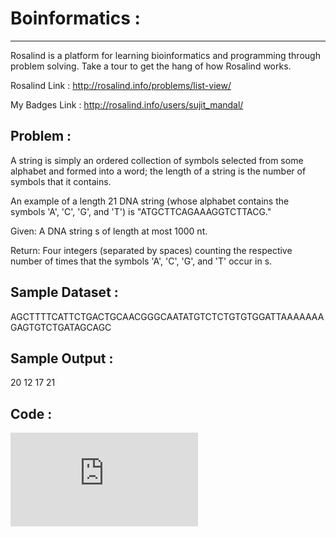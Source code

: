 # Boinformatics :
-----------------
 Rosalind is a platform for learning bioinformatics and programming through problem solving. Take a tour to get the hang of how Rosalind works.


Rosalind Link : http://rosalind.info/problems/list-view/


My Badges Link : http://rosalind.info/users/sujit_mandal/



Problem :
---------
A string is simply an ordered collection of symbols selected from some alphabet and formed into a word; the length of a string is the number of symbols that it contains.

An example of a length 21 DNA string (whose alphabet contains the symbols 'A', 'C', 'G', and 'T') is "ATGCTTCAGAAAGGTCTTACG."

Given: A DNA string s of length at most 1000 nt.

Return: Four integers (separated by spaces) counting the respective number of times that the symbols 'A', 'C', 'G', and 'T' occur in s.

Sample Dataset :
----------------
AGCTTTTCATTCTGACTGCAACGGGCAATATGTCTCTGTGTGGATTAAAAAAAGAGTGTCTGATAGCAGC

Sample Output :
-------------
20 12 17 21

Code :
------
![](https://github.com/sujitmandal/Boinformatics/blob/master/Counting_DNA_Nucleotides.py)
